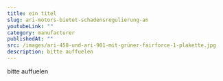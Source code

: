 ```yaml
---
title: ein titel
slug: ari-motors-bietet-schadensregulierung-an
youtubeLink: ""
category: manufacturer
publishedAt: ""
src: /images/ari-458-und-ari-901-mit-grüner-fairforce-1-plakette.jpg
description: bitte auffuelen
---
```

bitte auffuelen